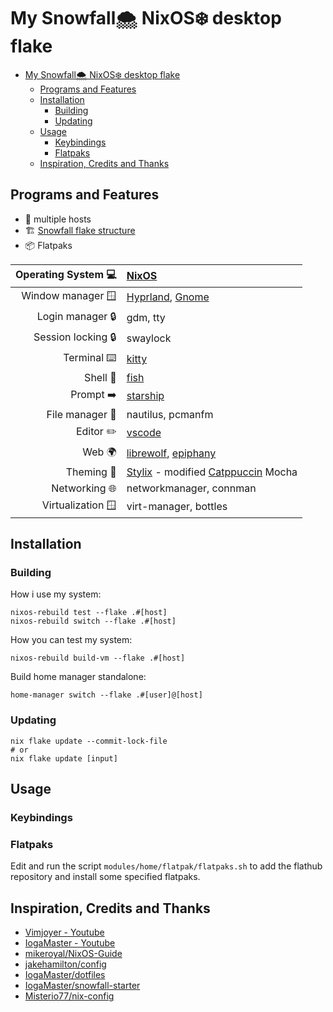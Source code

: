 # My Snowfall🌨️ NixOS❄️ desktop flake

-   [My Snowfall🌨️ NixOS❄️ desktop flake](#my-snowfall️-nixos️-desktop-flake)
    -   [Programs and Features](#programs-and-features)
    -   [Installation](#installation)
        -   [Building](#building)
        -   [Updating](#updating)
    -   [Usage](#usage)
        -   [Keybindings](#keybindings)
        -   [Flatpaks](#flatpaks)
    -   [Inspiration, Credits and Thanks](#inspiration-credits-and-thanks)

## Programs and Features

-   🔄 multiple hosts
-   🏗️ [Snowfall flake structure](https://snowfall.org/reference/lib/#flake-structure)
-   📦 Flatpaks

| Operating System 💻 | [NixOS](https://nixos.org/)                                                                            |
| ------------------: | :----------------------------------------------------------------------------------------------------- |
|   Window manager 🪟 | [Hyprland](https://hyprland.org/), [Gnome](https://www.gnome.org/)                                     |
|    Login manager 🔒 | gdm, tty                                                                                               |
|  Session locking 🔒 | swaylock                                                                                               |
|         Terminal ⌨️ | [kitty](https://sw.kovidgoyal.net/kitty/)                                                              |
|            Shell 🐚 | [fish](https://fishshell.com/)                                                                         |
|           Prompt ➡️ | [starship](https://starship.rs/)                                                                       |
|     File manager 📁 | nautilus, pcmanfm                                                                                      |
|           Editor ✏️ | [vscode](https://code.visualstudio.com/)                                                               |
|              Web 🌍 | [librewolf](https://librewolf.net/), [epiphany](https://apps.gnome.org/Epiphany/)                      |
|          Theming 🎨 | [Stylix](https://github.com/danth/stylix) - modified [Catppuccin](https://github.com/catppuccin) Mocha |
|       Networking 🌐 | networkmanager, connman                                                                                |
|   Virtualization 🪟 | virt-manager, bottles                                                                                  |

## Installation

### Building

How i use my system:

```shell
nixos-rebuild test --flake .#[host]
nixos-rebuild switch --flake .#[host]
```

How you can test my system:

```shell
nixos-rebuild build-vm --flake .#[host]
```

Build home manager standalone:

```shell
home-manager switch --flake .#[user]@[host]
```

### Updating

```shell
nix flake update --commit-lock-file
# or
nix flake update [input]
```

## Usage

### Keybindings

### Flatpaks

Edit and run the script `modules/home/flatpak/flatpaks.sh` to add the flathub repository and install some specified flatpaks.

## Inspiration, Credits and Thanks

-   [Vimjoyer - Youtube](https://www.youtube.com/@vimjoyer)
-   [IogaMaster - Youtube](https://www.youtube.com/@IogaMaster)
-   [mikeroyal/NixOS-Guide](https://github.com/mikeroyal/NixOS-Guide)
-   [jakehamilton/config](https://github.com/jakehamilton/config)
-   [IogaMaster/dotfiles](https://github.com/IogaMaster/dotfiles)
-   [IogaMaster/snowfall-starter](https://github.com/IogaMaster/snowfall-starter)
-   [Misterio77/nix-config](https://github.com/Misterio77/nix-config)
